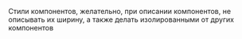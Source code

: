 Стили компонентов, желательно, при описании компонентов, не описывать их ширину, а также делать изолированными от других компонентов